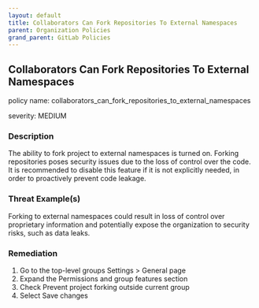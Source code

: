 ```yaml
---
layout: default
title: Collaborators Can Fork Repositories To External Namespaces
parent: Organization Policies
grand_parent: GitLab Policies
---
```



## Collaborators Can Fork Repositories To External Namespaces
policy name: collaborators_can_fork_repositories_to_external_namespaces

severity: MEDIUM

### Description
The ability to fork project to external namespaces is turned on. Forking repositories poses security issues due to the loss of control over the code. It is recommended to disable this feature if it is not explicitly needed, in order to proactively prevent code leakage.

### Threat Example(s)
Forking to external namespaces could result in loss of control over proprietary information and potentially expose the organization to security risks, such as data leaks.



### Remediation
1. Go to the top-level groups Settings > General page
2. Expand the Permissions and group features section
3. Check Prevent project forking outside current group
4. Select Save changes



